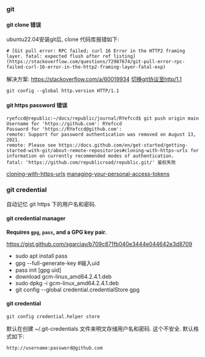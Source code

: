 
### git

#### git clone 错误

ubuntu22.04安装git后, clone 代码库报错如下:
```
# [Git pull error: RPC failed; curl 16 Error in the HTTP2 framing layer. fatal: expected flush after ref listing](https://stackoverflow.com/questions/72987674/git-pull-error-rpc-failed-curl-16-error-in-the-http2-framing-layer-fatal-exp)
```
解决方案:
https://stackoverflow.com/a/60019934
[切换git协议至http/1.1](https://stackoverflow.com/a/72987945)

```
git config --global http.version HTTP/1.1
```


#### git https password 错误

```
ryefccd@republic:~/docs/republic/journal/RYefccd$ git push origin main
Username for 'https://github.com': RYefccd
Password for 'https://RYefccd@github.com':
remote: Support for password authentication was removed on August 13, 2021.
remote: Please see https://docs.github.com/en/get-started/getting-started-with-git/about-remote-repositories#cloning-with-https-urls for information on currently recommended modes of authentication.
fatal: 'https://github.com/republicroad/republic.git/' 鉴权失败

```

[cloning-with-https-urls](https://docs.github.com/en/get-started/getting-started-with-git/about-remote-repositories#cloning-with-https-urls)
[managing-your-personal-access-tokens](https://docs.github.com/en/authentication/keeping-your-account-and-data-secure/managing-your-personal-access-tokens)



### git credential

自动记忆 git https 下的用户名和密码.
#### git credential manager

**Requires `gpg`, `pass`, and a GPG key pair.**

https://gist.github.com/sgarciav/b709c871fb040e3444e044642e3d8709

- sudo apt install pass
- gpg --full-generate-key  #输入uid
- pass init [gpg uid]
- download gcm-linux_amd64.2.4.1.deb
- sudo dpkg -i gcm-linux_amd64.2.4.1.deb
- git config --global credential.credentialStore gpg


#### git credential

	git config credential.helper store

默认在创建 ~/.git-credentials 文件来明文存储用户名和密码. 这个不安全.
默认格式如下:

	http://username:password@github.com